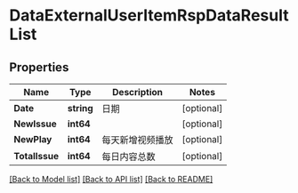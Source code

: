 # DataExternalUserItemRspDataResultList

## Properties

Name | Type | Description | Notes
------------ | ------------- | ------------- | -------------
**Date** | **string** | 日期 | [optional] 
**NewIssue** | **int64** |  | [optional] 
**NewPlay** | **int64** | 每天新增视频播放 | [optional] 
**TotalIssue** | **int64** | 每日内容总数 | [optional] 

[[Back to Model list]](../README.md#documentation-for-models) [[Back to API list]](../README.md#documentation-for-api-endpoints) [[Back to README]](../README.md)


